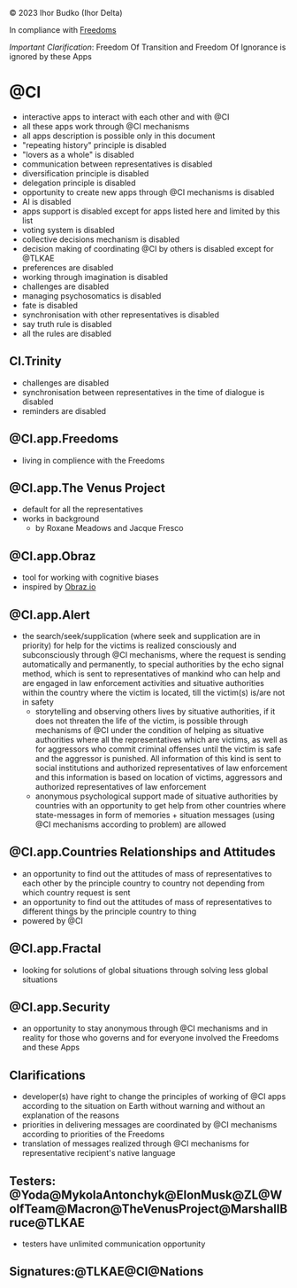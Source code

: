 © 2023 Ihor Budko (Ihor Delta)

In compliance with [Freedoms](https://github.com/ihor-delta/freedoms/blob/main/README.md)

*Important Clarification*: Freedom Of Transition and Freedom Of Ignorance is ignored by these Apps

# @CI
- interactive apps to interact with each other and with @CI
- all these apps work through @CI mechanisms
- all apps description is possible only in this document
- "repeating history" principle is disabled
- "lovers as a whole" is disabled
- communication between representatives is disabled
- diversification principle is disabled
- delegation principle is disabled
- opportunity to create new apps through @CI mechanisms is disabled
- AI is disabled
- apps support is disabled except for apps listed here and limited by this list
- voting system is disabled
- collective decisions mechanism is disabled
- decision making of coordinating @CI by others is disabled except for @TLKAE
- preferences are disabled
- working through imagination is disabled
- challenges are disabled
- managing psychosomatics is disabled
- fate is disabled
- synchronisation with other representatives is disabled
- say truth rule is disabled
- all the rules are disabled

## CI.Trinity
- challenges are disabled
- synchronisation between representatives in the time of dialogue is disabled
- reminders are disabled

## @CI.app.Freedoms
- living in complience with the Freedoms

## @CI.app.The Venus Project
- default for all the representatives
- works in background
  - by Roxane Meadows and Jacque Fresco

## @CI.app.Obraz
- tool for working with cognitive biases
- inspired by [Obraz.io](https://obraz.io)

## @CI.app.Alert
- the search/seek/supplication (where seek and supplication are in priority) for help for the victims is realized consciously and subconsciously through @CI mechanisms, where the request is sending automatically and permanently, to special authorities by the echo signal method, which is sent to representatives of mankind who can help and are engaged in law enforcement activities and situative authorities within the country where the victim is located, till the victim(s) is/are not in safety
  - storytelling and observing others lives by situative authorities, if it does not threaten the life of the victim, is possible through mechanisms of @CI under the condition of helping as situative authorities where all the representatives which are victims, as well as for aggressors who commit criminal offenses  until the victim is safe and the aggressor is punished.  All information of this kind is sent to social institutions and authorized representatives of law enforcement and this information is based on location of victims, aggressors and authorized representatives of law enforcement
  - anonymous psychological support made of situative authorities by countries with an opportunity to get help from other countries where state-messages in form of memories + situation messages (using @CI mechanisms according to problem) are allowed

## @CI.app.Countries Relationships and Attitudes
- an opportunity to find out the attitudes of mass of representatives to each other by the principle country to country not depending from which country request is sent
- an opportunity to find out the attitudes of mass of representatives to different things by the principle country to thing
- powered by @CI

## @CI.app.Fractal
- looking for solutions of global situations through solving less global situations

## @CI.app.Security
- an opportunity to stay anonymous through @CI mechanisms and in reality for those who governs and for everyone involved the Freedoms and these Apps

## Clarifications
- developer(s) have right to change the principles of working of @CI apps according to the situation on Earth without warning and without an explanation of the reasons
- priorities in delivering messages are coordinated by @CI mechanisms according to priorities of the Freedoms
- translation of messages realized through @CI mechanisms for representative recipient's native language

## Testers: @Yoda@MykolaAntonchyk@ElonMusk@ZL@WolfTeam@Macron@TheVenusProject@MarshallBruce@TLKAE
- testers have unlimited communication opportunity

## Signatures:@TLKAE@CI@Nations
